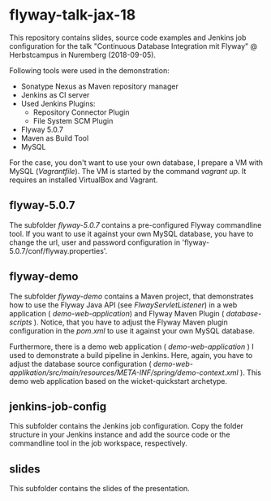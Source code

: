 flyway-talk-jax-18
=================

This repository contains slides, source code examples and Jenkins job configuration for the talk "Continuous Database Integration mit Flyway" @ Herbstcampus in Nuremberg (2018-09-05).

Following tools were used in the demonstration:
- Sonatype Nexus as Maven repository manager
- Jenkins  as CI server
- Used Jenkins Plugins:
  - Repository Connector Plugin
  - File System SCM Plugin
- Flyway 5.0.7
- Maven as Build Tool
- MySQL

For the case,  you don't want to use your own database, I prepare a VM with MySQL (_Vagrantfile_). The VM is started by the command _vagrant up_. It requires an installed VirtualBox and Vagrant.

flyway-5.0.7
----------------------------

The subfolder _flyway-5.0.7_ contains a pre-configured Flyway commandline tool. If you want to use it against your own MySQL database, you have to change the url, user and password configuration in 'flyway-5.0.7/conf/flyway.properties'.

flyway-demo
--------------------

The subfolder _flyway-demo_ contains a Maven project, that demonstrates how to use the Flyway Java API (see _FlwayServletListener_) in a web application ( _demo-web-application_) and Flyway Maven Plugin ( _database-scripts_ ).
Notice, that you have to adjust the Flyway Maven plugin configuration in the _pom.xml_ to use it against your own MySQL database.

Furthermore, there is a demo web application ( _demo-web-application_ ) I used to demonstrate a build pipeline in Jenkins.
Here, again, you have to adjust the database source configuration ( _demo-web-applikation/src/main/resources/META-INF/spring/demo-context.xml_ ).
This demo web application based on the wicket-quickstart archetype.

jenkins-job-config
-------------------

This subfolder contains the Jenkins job configuration. Copy the folder structure in your Jenkins instance and add the
source code or the commandline tool in the job workspace, respectively.

slides
---------

This subfolder contains the slides of the presentation.
